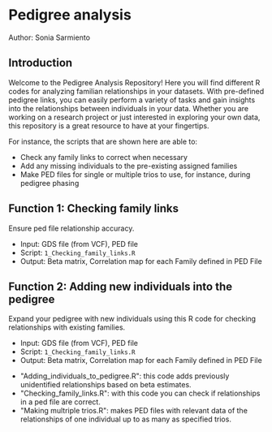 # Pedigree analysis
Author: Sonia Sarmiento

## Introduction
Welcome to the Pedigree Analysis Repository! Here you will find different R codes for analyzing familian relationships in your datasets. With pre-defined pedigree links, you can easily perform a variety of tasks and gain insights into the relationships between individuals in your data. Whether you are working on a research project or just interested in exploring your own data, this repository is a great resource to have at your fingertips.

For instance, the scripts that are shown here are able to:
* Check any family links to correct when necessary
* Add any missing individuals to the pre-existing assigned families
* Make PED files for single or multiple trios to use, for instance, during pedigree phasing


## Function 1: Checking family links
Ensure ped file relationship accuracy.
* Input: GDS file (from VCF), PED file
* Script: ```1_Checking_family_links.R```
* Output: Beta matrix, Correlation map for each Family defined in PED File

## Function 2: Adding new individuals into the pedigree
Expand your pedigree with new individuals using this R code for checking relationships with existing families.
* Input: GDS file (from VCF), PED file
* Script: ```1_Checking_family_links.R```
* Output: Beta matrix, Correlation map for each Family defined in PED File



- "Adding_individuals_to_pedigree.R": this code adds previously unidentified relationships based on beta estimates.
- "Checking_family_links.R": with this code you can check if relationships in a ped file are correct.
- "Making multriple trios.R": makes PED files with relevant data of the relationships of one individual up to as many as specified trios. 


